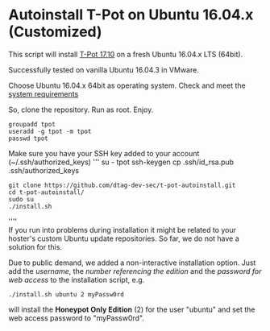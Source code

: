 # Autoinstall T-Pot on Ubuntu 16.04.x (Customized)
This script will install [T-Pot 17.10](http://dtag-dev-sec.github.io/mediator/feature/2017/11/07/t-pot-17.10.html) on a fresh Ubuntu 16.04.x LTS (64bit). 

Successfully tested on vanilla Ubuntu 16.04.3 in VMware.

Choose Ubuntu 16.04.x 64bit as operating system. 
Check and meet the [system requirements](http://dtag-dev-sec.github.io/mediator/feature/2017/11/07/t-pot-17.10.html#requirements) 

So, clone the repository. Run as root. Enjoy.

    groupadd tpot
    useradd -g tpot -m tpot
    passwd tpot
    
Make sure you have your SSH key added to your account (~/.ssh/authorized_keys) 
'''
    su - tpot
    ssh-keygen
    <enter passphase>
    cp .ssh/id_rsa.pub .ssh/authorized_keys
        
    git clone https://github.com/dtag-dev-sec/t-pot-autoinstall.git
    cd t-pot-autoinstall/
    sudo su
    ./install.sh
''''    
If you run into problems during installation it might be related to your hoster's custom Ubuntu update repositories. So far, we do not have a solution for this. 

Due to public demand, we added a non-interactive installation option. Just add the *username*, the *number referencing the edition* and the *password for web access* to the installation script, e.g.

	./install.sh ubuntu 2 myPassw0rd
		
will install the **Honeypot Only Edition** (2) for the user "ubuntu" and set the web access password to "myPassw0rd". 


	

	
